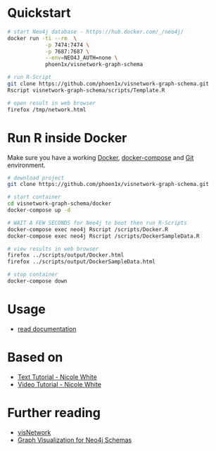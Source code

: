 # Quickstart
```bash
# start Neo4j database - https://hub.docker.com/_/neo4j/
docker run -ti --rm  \
            -p 7474:7474 \
            -p 7687:7687 \
            --env=NEO4J_AUTH=none \
            phoen1x/visnetwork-graph-schema

# run R-Script
git clone https://github.com/phoen1x/visnetwork-graph-schema.git
Rscript visnetwork-graph-schema/scripts/Template.R

# open result in web browser
firefox /tmp/network.html
```

# Run R inside Docker

Make sure you have a working [Docker](https://docs.docker.com/engine/installation/), [docker-compose](https://docs.docker.com/compose/install/) and [Git](https://git-scm.com/downloads) environment.

```bash
# download project
git clone https://github.com/phoen1x/visnetwork-graph-schema.git

# start container
cd visnetwork-graph-schema/docker
docker-compose up -d

# WAIT A FEW SECONDS for Neo4j to boot then run R-Scripts
docker-compose exec neo4j Rscript /scripts/Docker.R
docker-compose exec neo4j Rscript /scripts/DockerSampleData.R

# view results in web browser
firefox ../scripts/output/Docker.html
firefox ../scripts/output/DockerSampleData.html

# stop container
docker-compose down
```

# Usage
* [read documentation](http://www.livingfire.de/proggen/neo4j-graph-schema-visualization-with-netviz-en/)

# Based on
* [Text Tutorial - Nicole White](https://nicolewhite.github.io/2015/06/18/visualize-your-graph-with-rneo4j-and-visNetwork.html)
* [Video Tutorial - Nicole White](https://www.youtube.com/watch?v=bdQ90y9Pefo)

# Further reading
* [visNetwork](http://datastorm-open.github.io/visNetwork/)
* [Graph Visualization for Neo4j Schemas](https://neo4j.com/blog/graph-visualization-neo4j-schemas-yfiles/)
